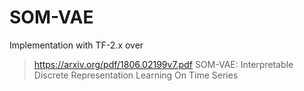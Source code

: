 # SOM-VAE
Implementation with TF-2.x over

> https://arxiv.org/pdf/1806.02199v7.pdf
> SOM-VAE: Interpretable Discrete Representation Learning On Time Series
